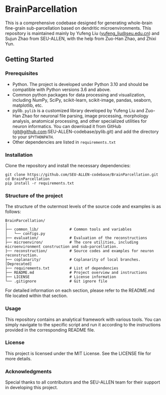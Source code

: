 # BrainParcellation
This is a comprehensive codebase designed for generating whole-brain fine-grain sub-parcellation based on dendritic microenvironments. This repository is maintained mainly by Yufeng Liu (yufeng_liu@seu.edu.cn) and Sujun Zhao from SEU-ALLEN, with the help from Zuo-Han Zhao, and Zhixi Yun.

## Getting Started
### Prerequisites
- Python. The project is developed under Python 3.10 and should be compatible with Python versions 3.6 and above.
- Common python packages for data processing and visualization, including NumPy, SciPy, scikit-learn, scikit-image, pandas, seaborn, matplotlib, etc.
- pylib. `pylib` is a customized library developed by Yufeng Liu and Zuo-Han Zhao for neuronal file parsing, image processing, morphology analysis, anatomical processing, and other specialized utilities for neuron informatics. You can download it from GitHub (git@github.com:SEU-ALLEN-codebase/pylib.git) and add the directory to your `$PYTHONPATH`.
- Other dependencies are listed in `requirements.txt`

### Installation
Clone the repository and install the necessary dependencies:
```
git clone https://github.com/SEU-ALLEN-codebase/BrainParcellation.git
cd BrainParcellation
pip install -r requirements.txt
```

### Structure of the project
The structure of the outermost levels of the source code and examples is as follows:
```
BrainParcellation/
│
├── common_lib/              # Common tools and variables
│   └── configs.py                 
├── evaluation/              # Evaluation of the reconstructions
├── microenviron/            # The core utilities, including microenvironment construction and sub-parcellation.
├── reconstruction/          # Source codes and examples for neuron reconstruction.
├── coplanarity/             # Coplanarity of local branches. [Deprecated]
├── requirements.txt         # List of dependencies
├── README.md                # Project overview and instructions
├── LICENSE                  # License information
└── .gitignore               # Git ignore file
```
For detailed information on each section, please refer to the README.md file located within that section.

### Usage
This repository contains an analytical framework with various tools. You can simply navigate to the specific script and run it according to the instructions provided in the corresponding README file.

### License
This project is licensed under the MIT License. See the LICENSE file for more details.

### Acknowledgments
Special thanks to all contributors and the SEU-ALLEN team for their support in developing this project.

